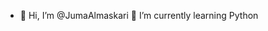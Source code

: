 - 👋 Hi, I’m @JumaAlmaskari 🌱 I’m currently learning Python


<!---
JumaAlmaskari/JumaAlmaskari is a ✨ special ✨ repository because its `README.md` (this file) appears on your GitHub profile.
You can click the Preview link to take a look at your changes.
--->
